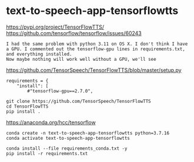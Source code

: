 # text-to-speech-app-tensorflowtts

https://pypi.org/project/TensorFlowTTS/  
https://github.com/tensorflow/tensorflow/issues/60243
```
I had the same problem with python 3.11 on OS X. I don't think I have a GPU. I commented out the tensorflow-gpu lines in requirements.txt, and everything installed.
Now maybe nothing will work well without a GPU, we'll see
```
https://github.com/TensorSpeech/TensorFlowTTS/blob/master/setup.py
```
requirements = {
    "install": [
        #"tensorflow-gpu==2.7.0",
```
```
git clone https://github.com/TensorSpeech/TensorFlowTTS
cd TensorFlowTTS
pip install .
```

https://anaconda.org/hcc/tensorflow

```
conda create -n text-to-speech-app-tensorflowtts python=3.7.16
conda activate text-to-speech-app-tensorflowtts

conda install --file requirements_conda.txt -y
pip install -r requirements.txt
```
